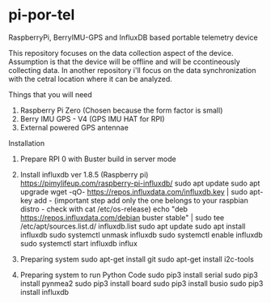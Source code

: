 # pi-por-tel
RaspberryPi, BerryIMU-GPS and InfluxDB based portable telemetry device

This repository focuses on the data collection aspect of the device. Assumption is that the device will be offline and will be ccontineously collecting data.
In another repository i'll focus on the data synchronization with the cetral location where it can be analyzed.

Things that you will need 
1. Raspberry Pi Zero (Chosen because the form factor is small)
2. Berry IMU GPS - V4 (GPS IMU HAT for RPI)
3. External powered GPS antennae

Installation
1. Prepare RPI 0 with Buster build in server mode
2. Install influxdb ver 1.8.5 (Raspberry pi)
    https://pimylifeup.com/raspberry-pi-influxdb/
    sudo apt update
    sudo apt upgrade
    wget -qO- https://repos.influxdata.com/influxdb.key | sudo apt-key add -
    (important step add only the one belongs to your raspbian distro - check with cat /etc/os-release)
    echo "deb https://repos.influxdata.com/debian buster stable" | sudo tee /etc/apt/sources.list.d/ influxdb.list
    sudo apt update 
    sudo apt install influxdb
    sudo systemctl unmask influxdb
    sudo systemctl enable influxdb
    sudo systemctl start influxdb
    influx
3. Preparing system 
   sudo apt-get install git
   sudo apt-get install i2c-tools
   
4. Preparing system to run Python Code
     sudo pip3 install serial
     sudo pip3 install pynmea2
     sudo pip3 install board
     sudo pip3 install busio
     sudo pip3 install influxdb
